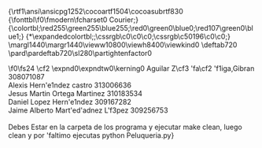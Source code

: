 {\rtf1\ansi\ansicpg1252\cocoartf1504\cocoasubrtf830
{\fonttbl\f0\fmodern\fcharset0 Courier;}
{\colortbl;\red255\green255\blue255;\red0\green0\blue0;\red107\green0\blue1;}
{\*\expandedcolortbl;;\cssrgb\c0\c0\c0;\cssrgb\c50196\c0\c0;}
\margl1440\margr1440\vieww10800\viewh8400\viewkind0
\deftab720
\pard\pardeftab720\sl280\partightenfactor0

\f0\fs24 \cf2 \expnd0\expndtw0\kerning0
Aguilar Z\cf3 \'fa\cf2 \'f1iga,Gibran 308071087\
Alexis Hern\'e1ndez castro 313006636\
Jesus Martin Ortega Martinez 310183534\
Daniel Lopez Hern\'e1ndez 309167282\
Jaime Alberto Mart\'ed\'adnez L\'f3pez 309256753\
\
Debes Estar en la carpeta de los programa y ejecutar make clean, luego clean y por \'faltimo ejecutas python Peluqueria.py}